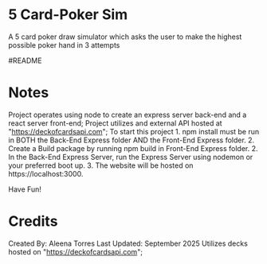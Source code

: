 # 5 Card-Poker Sim
A 5 card poker draw simulator which asks the user to make the highest possible poker hand in 3 attempts

#README

# Notes
Project operates using node to create an express server back-end and a react server front-end;
Project utilizes and external API hosted at "https://deckofcardsapi.com";
To start this project
    1. npm install must be run in BOTH the Back-End Express folder AND the Front-End Express folder.
    2. Create a Build package by running npm build in Front-End Express folder.
    2. In the Back-End Express Server, run the Express Server using nodemon or your preferred boot up.
    3. The website will be hosted on https://localhost:3000.

Have Fun!

# Credits
Created By: Aleena Torres
Last Updated: September 2025
Utilizes decks hosted on "https://deckofcardsapi.com";
